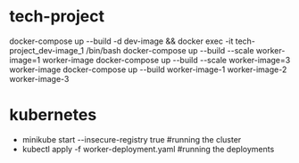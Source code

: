 # tech-project
docker-compose up --build -d dev-image && docker exec -it tech-project_dev-image_1 /bin/bash
docker-compose up --build --scale worker-image=1 worker-image
docker-compose up --build --scale worker-image=3 worker-image
docker-compose up --build worker-image-1 worker-image-2 worker-image-3


# kubernetes
- minikube start --insecure-registry true #running the cluster
- kubectl apply -f worker-deployment.yaml #running the deployments